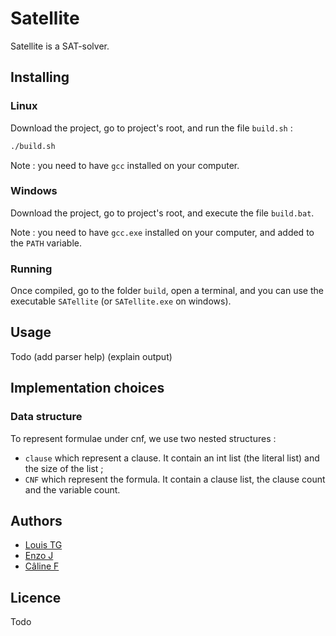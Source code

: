# Satellite
Satellite is a SAT-solver.

## Installing
### Linux
Download the project, go to project's root, and run the file `build.sh` :
```bash
./build.sh
```

Note : you need to have `gcc` installed on your computer.

### Windows
Download the project, go to project's root, and execute the file `build.bat`.

Note : you need to have `gcc.exe` installed on your computer, and added to the `PATH` variable.

### Running
Once compiled, go to the folder `build`, open a terminal, and you can use the executable `SATellite` (or `SATellite.exe` on windows).

## Usage
Todo (add parser help)
(explain output)

## Implementation choices
### Data structure

To represent formulae under cnf, we use two nested structures :
- `clause` which represent a clause. It contain an int list (the literal list) and the size of the list ;
- `CNF` which represent the formula. It contain a clause list, the clause count and the variable count.


## Authors
- [Louis TG](https://github.com/lasercata)
- [Enzo J](https://github.com/Prog-up)
- [Câline F](https://github.com/Naory03)

## Licence
Todo